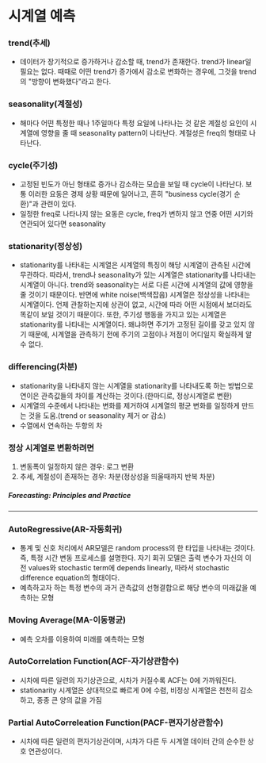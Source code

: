 # 시계열 예측
### trend(추세)
- 데이터가 장기적으로 증가하거나 감소할 때, trend가 존재한다. trend가 linear일 필요는 없다. 때때로 어떤 trend가 증가에서 감소로 변화하는 경우에, 그것을 trend의 "방향이 변화했다"라고 한다.
### seasonality(계절성)
- 해마다 어떤 특정한 때나 1주일마다 특정 요일에 나타나는 것 같은 계절성 요인이 시계열에 영향을 줄 때 seasonality pattern이 나타난다. 계절성은 freq의 형태로 나타난다.
### cycle(주기성)
- 고정된 빈도가 아닌 형태로 증가나 감소하는 모습을 보일 때 cycle이 나타난다. 보통 이러한 요동은 경제 상황 때문에 일어나고, 흔히 "business cycle(경기 순환)"과 관련이 있다.
- 일정한 freq로 나타나지 않는 요동은 cycle, freq가 변하지 않고 연중 어떤 시기와 연관되어 있다면 seasonality
### stationarity(정상성)
- stationarity를 나타내는 시계열은 시계열의 특징이 해당 시계열이 관측된 시간에 무관하다. 따라서, trend나 seasonality가 있는 시계열은 stationarity를 나타내는 시계열이 아니다. trend와 seasonality는 서로 다른 시간에 시계열의 값에 영향을 줄 것이기 때문이다. 반면에 white noise(백색잡음) 시계열은 정상성을 나타내는 시계열이다. 언제 관찰하는지에 상관이 없고, 시간에 따라 어떤 시점에서 보더라도 똑같이 보일 것이기 때문이다. 또한, 주기성 행동을 가지고 있는 시계열은 stationarity를 나타내는 시계열이다. 왜냐하면 주기가 고정된 길이를 갖고 있지 않기 때문에, 시계열을 관측하기 전에 주기의 고점이나 저점이 어디일지 확실하게 알 수 없다.
### differencing(차분)
- stationarity을 나타내지 않는 시계열을 stationarity를 나타내도록 하는 방법으로 연이은 관측값들의 차이를 계산하는 것이다.(한마디로, 정상시계열로 변환)
- 시계열의 수준에서 나타내는 변화를 제거하여 시계열의 평균 변화를 일정하게 만드는 것을 도움.(trend or seasonality 제거 or 감소)
- 수열에서 연속하는 두항의 차
### 정상 시계열로 변환하려면
1. 변동폭이 일정하지 않은 경우: 로그 변환
2. 추세, 계절성이 존재하는 경우: 차분(정상성을 띄울때까지 반복 차분)
##### Forecasting: Principles and Practice
***
### AutoRegressive(AR-자동회귀)
- 통계 및 신호 처리에서 AR모델은 random process의 한 타입을 나타내는 것이다. 즉, 특정 시간 변동 프로세스를 설명한다. 자기 회귀 모델은 출력 변수가 자신의 이전 values와 stochastic term에 depends linearly, 따라서 stochastic difference equation의 형태이다.
- 예측하고자 하는 특정 변수의 과거 관측값의 선형결합으로 해당 변수의 미래값을 예측하는 모형
### Moving Average(MA-이동평균)
- 예측 오차를 이용하여 미래를 예측하는 모형
### AutoCorrelation Function(ACF-자기상관함수)
- 시차에 따른 일련의 자기상관으로, 시차가 커질수록 ACF는 0에 가까워진다.
- stationarity 시계열은 상대적으로 빠르게 0에 수렴, 비정상 시계열은 천천히 감소하고, 종종 큰 양의 값을 가짐
### Partial AutoCorreleation Function(PACF-편자기상관함수)
- 시차에 따른 일련의 편자기상관이며, 시차가 다른 두 시계열 데이터 간의 순수한 상호 연관성이다.


